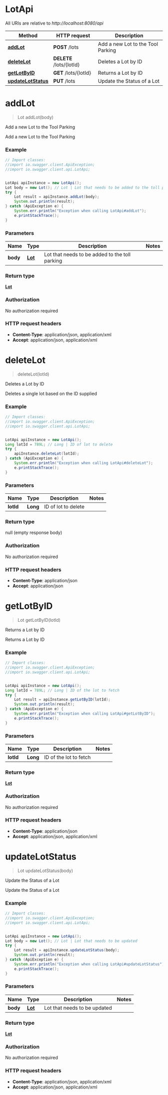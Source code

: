 # LotApi

All URIs are relative to *http://localhost:8080/api*

Method | HTTP request | Description
------------- | ------------- | -------------
[**addLot**](LotApi.md#addLot) | **POST** /lots | Add a new Lot to the Tool Parking
[**deleteLot**](LotApi.md#deleteLot) | **DELETE** /lots/{lotId} | Deletes a Lot by ID
[**getLotByID**](LotApi.md#getLotByID) | **GET** /lots/{lotId} | Returns a Lot by ID
[**updateLotStatus**](LotApi.md#updateLotStatus) | **PUT** /lots | Update the Status of a Lot


<a name="addLot"></a>
# **addLot**
> Lot addLot(body)

Add a new Lot to the Tool Parking

Add a new Lot to the Tool Parking

### Example
```java
// Import classes:
//import io.swagger.client.ApiException;
//import io.swagger.client.api.LotApi;


LotApi apiInstance = new LotApi();
Lot body = new Lot(); // Lot | Lot that needs to be added to the toll parking
try {
    Lot result = apiInstance.addLot(body);
    System.out.println(result);
} catch (ApiException e) {
    System.err.println("Exception when calling LotApi#addLot");
    e.printStackTrace();
}
```

### Parameters

Name | Type | Description  | Notes
------------- | ------------- | ------------- | -------------
 **body** | [**Lot**](Lot.md)| Lot that needs to be added to the toll parking |

### Return type

[**Lot**](Lot.md)

### Authorization

No authorization required

### HTTP request headers

 - **Content-Type**: application/json, application/xml
 - **Accept**: application/json, application/xml

<a name="deleteLot"></a>
# **deleteLot**
> deleteLot(lotId)

Deletes a Lot by ID

Deletes a single lot based on the ID supplied

### Example
```java
// Import classes:
//import io.swagger.client.ApiException;
//import io.swagger.client.api.LotApi;


LotApi apiInstance = new LotApi();
Long lotId = 789L; // Long | ID of lot to delete
try {
    apiInstance.deleteLot(lotId);
} catch (ApiException e) {
    System.err.println("Exception when calling LotApi#deleteLot");
    e.printStackTrace();
}
```

### Parameters

Name | Type | Description  | Notes
------------- | ------------- | ------------- | -------------
 **lotId** | **Long**| ID of lot to delete |

### Return type

null (empty response body)

### Authorization

No authorization required

### HTTP request headers

 - **Content-Type**: application/json
 - **Accept**: application/json

<a name="getLotByID"></a>
# **getLotByID**
> Lot getLotByID(lotId)

Returns a Lot by ID

Returns a Lot by ID

### Example
```java
// Import classes:
//import io.swagger.client.ApiException;
//import io.swagger.client.api.LotApi;


LotApi apiInstance = new LotApi();
Long lotId = 789L; // Long | ID of the lot to fetch
try {
    Lot result = apiInstance.getLotByID(lotId);
    System.out.println(result);
} catch (ApiException e) {
    System.err.println("Exception when calling LotApi#getLotByID");
    e.printStackTrace();
}
```

### Parameters

Name | Type | Description  | Notes
------------- | ------------- | ------------- | -------------
 **lotId** | **Long**| ID of the lot to fetch |

### Return type

[**Lot**](Lot.md)

### Authorization

No authorization required

### HTTP request headers

 - **Content-Type**: application/json
 - **Accept**: application/json, application/xml

<a name="updateLotStatus"></a>
# **updateLotStatus**
> Lot updateLotStatus(body)

Update the Status of a Lot

Update the Status of a Lot

### Example
```java
// Import classes:
//import io.swagger.client.ApiException;
//import io.swagger.client.api.LotApi;


LotApi apiInstance = new LotApi();
Lot body = new Lot(); // Lot | Lot that needs to be updated
try {
    Lot result = apiInstance.updateLotStatus(body);
    System.out.println(result);
} catch (ApiException e) {
    System.err.println("Exception when calling LotApi#updateLotStatus");
    e.printStackTrace();
}
```

### Parameters

Name | Type | Description  | Notes
------------- | ------------- | ------------- | -------------
 **body** | [**Lot**](Lot.md)| Lot that needs to be updated |

### Return type

[**Lot**](Lot.md)

### Authorization

No authorization required

### HTTP request headers

 - **Content-Type**: application/json, application/xml
 - **Accept**: application/json, application/xml

